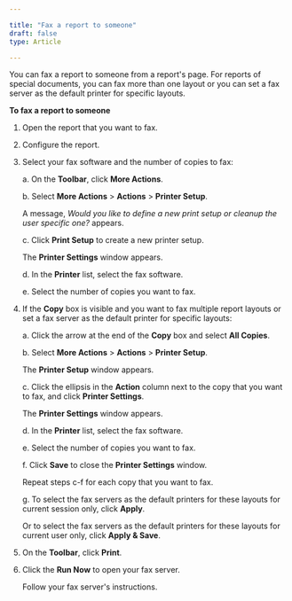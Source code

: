 ```yaml
---

title: "Fax a report to someone"
draft: false
type: Article

---
```


You can fax a report to someone from a report's page. For reports of special documents, you can fax more than one layout or you can set a fax server as the default printer for specific layouts.

**To fax a report to someone**

1. Open the report that you want to fax.

2. Configure the report.


3. Select your fax software and the number of copies to fax:

    a. On the **Toolbar**, click **More Actions**.

    b. Select **More Actions** > **Actions** > **Printer Setup**.

    A message, *Would you like to define a new print setup or cleanup the user specific one?* appears.

    c. Click **Print Setup** to create a new printer setup.

    The **Printer Settings** window appears.

    d. In the **Printer** list, select the fax software.

    e. Select the number of copies you want to fax.

4. If the **Copy** box is visible and you want to fax multiple report layouts or set a fax server as the default printer for specific layouts:

    a. Click the arrow at the end of the **Copy** box and select **All Copies**.

    b. Select **More Actions** > **Actions** > **Printer Setup**.

    The **Printer Setup** window appears.

    c. Click the ellipsis in the **Action** column next to the copy that you want to fax, and click **Printer Settings**.

    The **Printer Settings** window appears.

    d. In the **Printer** list, select the fax software.

    e. Select the number of copies you want to fax.

    f. Click **Save** to close the **Printer Settings** window.

    Repeat steps c-f for each copy that you want to fax.

    g. To select the fax servers as the default printers for these layouts for current session only, click **Apply**.

    Or to select the fax servers as the default printers for these layouts for current user only, click **Apply & Save**.

5. On the **Toolbar**, click **Print**.

6. Click the **Run Now** to open your fax server.

    Follow your fax server's instructions.

​